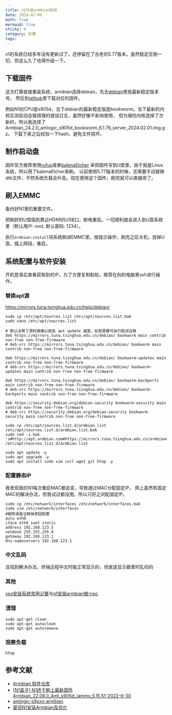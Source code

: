```yaml
---
title: n1升级armbian系统
date: 2024-02-08
math: true
mermaid: true
sticky: 0
category: 折腾
tags:
---
```


n1的系统已经多年没有更新过了，还停留在了古老的5.77版本。虽然稳定压倒一切，但这么久了也得升级一下。

## 下载固件

这次打算直接重装系统，armbian选择debian，先去[debian](https://www.debian.org/releases/index.zh-cn.html)里挑最新稳定版本号。
然后到[github](https://github.com/ophub/amlogic-s9xxx-armbian)里下载对应的固件。

例如N1的CPU是s905d，当下debian的最新稳定版是bookworm。当下最新的内核实测启动会报搭理的错误日志，虽然好像不影响使用，
但为保险内核选择了次新的，所以我选择了Armbian_24.2.0_amlogic_s905d_bookworm_6.1.76_server_2024.02.01.img.gz。
下载下来之后校验一下hash，避免文件损坏。

## 制作启动盘

固件官方推荐使用[rufus](https://rufus.ie/)或者[balenaEtcher](https://etcher.balena.io/)
来把固件写到U盘里。由于我是Linux系统，所以用了balenaEtcher来刷。
以前使用5.77版本的时候，还需要手动替换dtb文件，不然系统负载会升高。现在使用这个固件，刷完就可以直接用了。

## 刷入EMMC

备份好N1里的重要文件。

把刷好的U盘插到靠近HDMI的USB口，断电重启。一切顺利就会进入到U盘系统里（默认用户: root, 默认密码: 1234）。

执行`armbian-install`将系统刷进EMMC里。按提示操作，刷完之后关机，拔掉U盘，插上网线，重启。

## 系统配置与软件安装

开机登录后查看获取到的IP，为了方便复制粘贴，推荐在别的电脑里ssh进行操作。

### 替换apt源

https://mirrors.tuna.tsinghua.edu.cn/help/debian/

```shell
sudo cp /etc/apt/sources.list /etc/apt/sources.list.bak
sudo nano /etc/apt/sources.list

# 默认注释了源码镜像以提高 apt update 速度，如有需要可自行取消注释
deb https://mirrors.tuna.tsinghua.edu.cn/debian/ bookworm main contrib non-free non-free-firmware
# deb-src https://mirrors.tuna.tsinghua.edu.cn/debian/ bookworm main contrib non-free non-free-firmware

deb https://mirrors.tuna.tsinghua.edu.cn/debian/ bookworm-updates main contrib non-free non-free-firmware
# deb-src https://mirrors.tuna.tsinghua.edu.cn/debian/ bookworm-updates main contrib non-free non-free-firmware

deb https://mirrors.tuna.tsinghua.edu.cn/debian/ bookworm-backports main contrib non-free non-free-firmware
# deb-src https://mirrors.tuna.tsinghua.edu.cn/debian/ bookworm-backports main contrib non-free non-free-firmware

deb https://security.debian.org/debian-security bookworm-security main contrib non-free non-free-firmware
# deb-src https://security.debian.org/debian-security bookworm-security main contrib non-free non-free-firmware
```

```shell
sudo cp /etc/apt/sources.list.d/armbian.list /etc/apt/sources.list.d/armbian.list.bak
sudo sed -i.bak 's#http://apt.armbian.com#https://mirrors.tuna.tsinghua.edu.cn/armbian#g' /etc/apt/sources.list.d/armbian.list
```

```shell
sudo apt update -y
sudo apt upgrade -y
sudo apt install sudo vim curl wget git htop -y
```

### 配置静态IP

我发现我的N1每次重启MAC都会变，导致通过MAC分配固定IP。
网上虽然有固定MAC的解决办法，但我试过都没用，所以只好之间配固定IP。

```shell
sudo cp /etc/network/interfaces /etc/network/interfaces.bak
sudo vim /etc/network/interfaces
#删除或者注释掉原因配置
auto eth0
iface eth0 inet static
address 192.168.123.5
netmask 255.255.255.0
gateway 192.168.123.1
dns-nameservers 192.168.123.1
```

### 中文乱码

没找到解决办法，终端远程中文时能正常显示的，但直连显示器里时乱码的

### 其他

[vps安装系统常用记要](./27.vps安装系统常用记要)与[n1安装armbian做小pc](./11.n1安装armbian做小pc)

### 清理

```shell
sudo apt-get clean
sudo apt-get autoclean
sudo apt-get autoremove
```

### 观察负载

```shell
htop
```

## 参考文献

+ [Armbian 软件仓库](https://mirrors.tuna.tsinghua.edu.cn/help/armbian/)
+ [[N1盒子] N1终于刷上最新固件Armbian_22.08.0_Aml_s905d_jammy_5.15.51-2022-6-30](https://www.right.com.cn/forum/thread-8242071-1-1.html)
+ [amlogic-s9xxx-armbian](https://github.com/ophub/amlogic-s9xxx-armbian/tree/main)
+ [斐讯N1安装Armbian及优化](https://www.alainlam.cn/?p=93)
